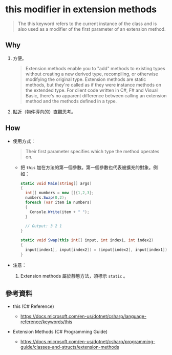 # this modifier in extension methods

> The this keyword refers to the current instance of the class and is also used as a modifier of the first parameter of an extension method.


## Why

1. 方便。
   > Extension methods enable you to "add" methods to existing types without creating a new derived type, recompiling, or otherwise modifying the original type. Extension methods are static methods, but they're called as if they were instance methods on the extended type. For client code written in C#, F# and Visual Basic, there's no apparent difference between calling an extension method and the methods defined in a type.

1. 貼近（物件導向的）直觀思考。

## How

* 使用方式：

  > Their first parameter specifies which type the method operates on. 

  * 把 `this` 加在方法的第一個參數。第一個參數也代表被擴充的對象。例如：

    ```cs
    static void Main(string[] args)
    {
      int[] numbers = new []{1,2,3};
      numbers.Swap(0,2);
      foreach (var item in numbers)
      {
        Console.Write(item + " ");
      }
            
      // Output: 3 2 1 
    }
  
    static void Swap(this int[] input, int index1, int index2)
    {
      input[index1], input[index2]) = (input[index2], input[index1]);
    }
    ```

* 注意：

  1. Extension methods 屬於靜態方法，須標示 `static` 。

## 參考資料

* this (C# Reference)
  * https://docs.microsoft.com/en-us/dotnet/csharp/language-reference/keywords/this

* Extension Methods (C# Programming Guide)
  * https://docs.microsoft.com/en-us/dotnet/csharp/programming-guide/classes-and-structs/extension-methods